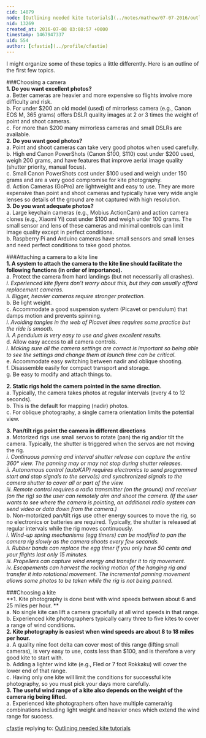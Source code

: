 ```yaml
---
cid: 14879
node: [Outlining needed kite tutorials](../notes/mathew/07-07-2016/outlining-needed-kite-tutorials)
nid: 13269
created_at: 2016-07-08 03:08:57 +0000
timestamp: 1467947337
uid: 554
author: [cfastie](../profile/cfastie)
---
```


I might organize some of these topics a little differently. Here is an outline of the first few topics.

###Choosing a camera  
 **1.	Do you want excellent photos?**  
   a.	  Better cameras are heavier and more expensive so flights involve more difficulty and risk.  
   b.    For under $200 an old model (used) of mirrorless camera (e.g., Canon EOS M, 365 grams) offers DSLR quality images at 2 or 3 times the weight of point and shoot cameras.  
   c.	  For more than $200 many mirrorless cameras and small DSLRs are available.  
 **2.	Do you want good photos?**  
   a.	  Point and shoot cameras can take very good photos when used carefully.  
   b.	  High end Canon PowerShots (Canon S100, S110) cost under $200 used, weigh 200 grams, and have features that improve aerial image quality (shutter priority, manual focus).  
   c.	  Small Canon PowerShots cost under $100 used and weigh under 150 grams and are a very good compromise for kite photography.  
   d.	  Action Cameras (GoPro) are lightweight and easy to use. They are more expensive than point and shoot cameras and typically have very wide angle lenses so details of the ground are not captured with high resolution.    
 **3.	 Do you want adequate photos?**  
   a.	  Large keychain cameras (e.g., Mobius ActionCam) and action camera clones (e.g., Xiaomi Yi) cost under $100 and weigh under 100 grams. The small sensor and lens of these cameras and minimal controls can limit image quality except in perfect conditions.  
   b.	  Raspberry Pi and Arduino cameras have small sensors and small lenses and need perfect conditions to take good photos.  

###Attaching a camera to a kite line  
**1.	A system to attach the camera to the kite line should facilitate the following functions (in order of importance).**  
  a.    Protect the camera from hard landings (but not necessarily all crashes).  
*i.	Experienced kite flyers don’t worry about this, but they can usually afford replacement cameras.  
 ii.	Bigger, heavier cameras require stronger protection.*  
  b.    Be light weight.  
  c.	  Accommodate a good suspension system (Picavet or pendulum) that damps motion and prevents spinning.  
 *i.	Avoiding tangles in the web of Picavet lines requires some practice but the ride is smooth.  
  ii.	A pendulum is very easy to use and gives excellent results.*  
  d.	  Allow easy access to all camera controls.  
 *i.	Making sure all the camera settings are correct is important so being able to see the settings and change them at launch time can be critical.*  
  e.	  Accommodate easy switching between nadir and oblique shooting.  
  f.	  Disassemble easily for compact transport and storage.  
  g.	  Be easy to modify and attach things to.  

**2.	Static rigs hold the camera pointed in the same direction.**  
   a.	Typically, the camera takes photos at regular intervals (every 4 to 12 seconds).  
   b.	This is the default for mapping (nadir) photos.  
   c. 	For oblique photography, a single camera orientation limits the potential view.  

**3.	Pan/tilt rigs point the camera in different directions**  
   a.	Motorized rigs use small servos to rotate (pan) the rig and/or tilt the camera. Typically, the shutter is triggered when the servos are not moving the rig.  
*i.	Continuous panning and interval shutter release can capture the entire 360° view. The panning may or may not stop during shutter releases.  
ii.	Autonomous control (autoKAP) requires electronics to send programmed start and stop signals to the servo(s) and synchronized signals to the camera shutter to cover all or part of the view.  
iii.	Remote control requires a radio transmitter (on the ground) and receiver (on the rig) so the user can remotely aim and shoot the camera. (If the user wants to see where the camera is pointing, an additional radio system can send video or data down from the camera.)*  
b.	Non-motorized pan/tilt rigs use other energy sources to move the rig, so no electronics or batteries are required. Typically, the shutter is released at regular intervals while the rig moves continuously.  
*i.	Wind-up spring mechanisms (egg timers) can be modified to pan the camera rig slowly as the camera shoots every few seconds.  
ii.	Rubber bands can replace the egg timer if you only have 50 cents and your flights last only 15 minutes.  
iii.	Propellers can capture wind energy and transfer it to rig movement.  
iv.	Escapements can harvest the rocking motion of the hanging rig and transfer it into rotational movement. The incremental panning movement allows some photos to be taken while the rig is not being panned.*  


###Choosing a kite  
**1.	Kite photography is done best with wind speeds between about 6 and 25 miles per hour. **  
  a.	No single kite can lift a camera gracefully at all wind speeds in that range.  
  b.	Experienced kite photographers typically carry three to five kites to cover a range of wind conditions.  
**2.	Kite photography is easiest when wind speeds are about 8 to 18 miles per hour.**  
  a.	A quality nine foot delta can cover most of this range (lifting small cameras), is very easy to use, costs less than $100, and is therefore a very good kite to start with.  
  b.   Adding a lighter wind kite (e.g., Fled or 7 foot Rokkaku) will cover the lower end of that range.  
  c.	Having only one kite will limit the conditions for successful kite photography, so you must pick your days more carefully.  
**3.	The useful wind range of a kite also depends on the weight of the camera rig being lifted.**  
  a.	Experienced kite photographers often have multiple camera/rig combinations including light weight and heavier ones which extend the wind range for success.  


[cfastie](../profile/cfastie) replying to: [Outlining needed kite tutorials](../notes/mathew/07-07-2016/outlining-needed-kite-tutorials)

